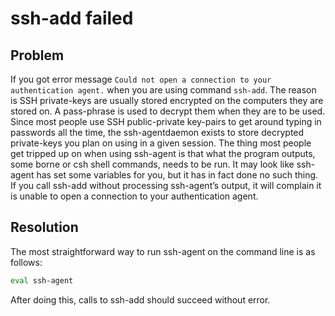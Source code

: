 # ssh-add failed

## Problem
If you got error message `Could not open a connection to your authentication agent.` when you are using command `ssh-add`. The reason is SSH private-keys are usually stored encrypted on the computers they are stored on. A pass-phrase is used to decrypt them when they are to be used. Since most people use SSH public-private key-pairs to get around typing in passwords all the time, the ssh-agentdaemon exists to store decrypted private-keys you plan on using in a given session. The thing most people get tripped up on when using ssh-agent is that what the program outputs, some borne or csh shell commands, needs to be run. It may look like ssh-agent has set some variables for you, but it has in fact done no such thing. If you call ssh-add without processing ssh-agent’s output, it will complain it is unable to open a connection to your authentication agent.

## Resolution
The most straightforward way to run ssh-agent on the command line is as follows:

``` bash
eval ssh-agent
```
After doing this, calls to ssh-add should succeed without error.

<Valine></Valine>
